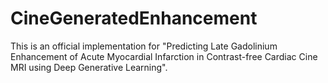 # CineGeneratedEnhancement
This is an official implementation for "Predicting Late Gadolinium Enhancement of Acute Myocardial Infarction in Contrast-free Cardiac Cine MRI using Deep Generative Learning".
